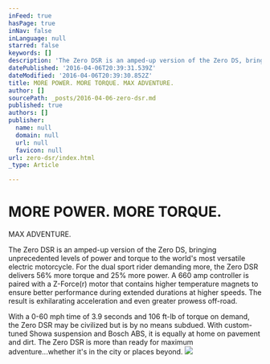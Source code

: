 ```yaml
---
inFeed: true
hasPage: true
inNav: false
inLanguage: null
starred: false
keywords: []
description: 'The Zero DSR is an amped-up version of the Zero DS, bringing unprecedented levels of power and torque to the world’s most versatile electric motorcycle. For the dual sport rider demanding more, the Zero DSR delivers 56% more torque and 25% more power. A 660 amp controller is paired with a Z-Force® motor that contains higher temperature magnets to ensure better performance during extended durations at higher speeds. The result is exhilarating acceleration and even greater prowess off-road.'
datePublished: '2016-04-06T20:39:31.539Z'
dateModified: '2016-04-06T20:39:30.852Z'
title: MORE POWER. MORE TORQUE. MAX ADVENTURE.
author: []
sourcePath: _posts/2016-04-06-zero-dsr.md
published: true
authors: []
publisher:
  name: null
  domain: null
  url: null
  favicon: null
url: zero-dsr/index.html
_type: Article

---
```

# MORE POWER. MORE TORQUE.  
MAX ADVENTURE.

The Zero DSR is an amped-up version of the Zero DS, bringing unprecedented levels of power and torque to the world's most versatile electric motorcycle. For the dual sport rider demanding more, the Zero DSR delivers 56% more torque and 25% more power. A 660 amp controller is paired with a Z-Force(r) motor that contains higher temperature magnets to ensure better performance during extended durations at higher speeds. The result is exhilarating acceleration and even greater prowess off-road.

With a 0-60 mph time of 3.9 seconds and 106 ft-lb of torque on demand, the Zero DSR may be civilized but is by no means subdued. With custom-tuned Showa suspension and Bosch ABS, it is equally at home on pavement and dirt. The Zero DSR is more than ready for maximum adventure...whether it's in the city or places beyond.
![](https://the-grid-user-content.s3-us-west-2.amazonaws.com/1d49544e-86a9-4a26-b74b-78fa84de5ba4.jpg)